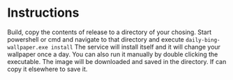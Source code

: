 # Instructions
Build, copy the contents of release to a directory of your chosing.
Start powershell or cmd and navigate to that directory and execute `daily-bing-wallpaper.exe install`
The service will install itself and it will change your wallpaper once a day.
You can also run it manually by double clicking the executable.
The image will be downloaded and saved in the directory. If can copy it elsewhere to save it.
